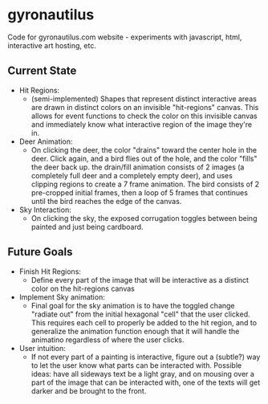 gyronautilus
============

Code for gyronautilus.com website - experiments with javascript, html, interactive art hosting, etc.

Current State
-----------------
+ Hit Regions: 
  + (semi-implemented) Shapes that represent distinct interactive areas are drawn in distinct colors on an invisible "hit-regions" canvas.  This allows for event functions to check the color on this invisible canvas and immediately know what interactive region of the image they're in.
+ Deer Animation: 
  + On clicking the deer, the color "drains" toward the center hole in the deer.  Click again, and a bird flies out of the hole, and the color "fills" the deer back up. the drain/fill animation consists of 2 images (a completely full deer and a completely empty deer), and uses clipping regions to create a 7 frame animation.  The bird consists of 2 pre-cropped initial frames, then a loop of 5 frames that continues until the bird reaches the edge of the canvas.
+ Sky Interaction:  
  + On clicking the sky, the exposed corrugation toggles between being painted and just being cardboard.

Future Goals
-----------------
+ Finish Hit Regions: 
  + Define every part of the image that will be interactive as a distinct color on the hit-regions canvas
+ Implement Sky animation: 
  + Final goal for the sky animation is to have the toggled change "radiate out" from the initial hexagonal "cell" that the user clicked. This requires each cell to properly be added to the hit region, and to generalize the animation function enough that it will handle the animatino regardless of where the user clicks.
+ User intuition: 
  + If not every part of a painting is interactive, figure out a (subtle?) way to let the user know what parts can be interacted with.  Possible ideas: have all sideways text be a light gray, and on mousing over a part of the image that can be interacted with, one of the texts will get darker and be brought to the front.
